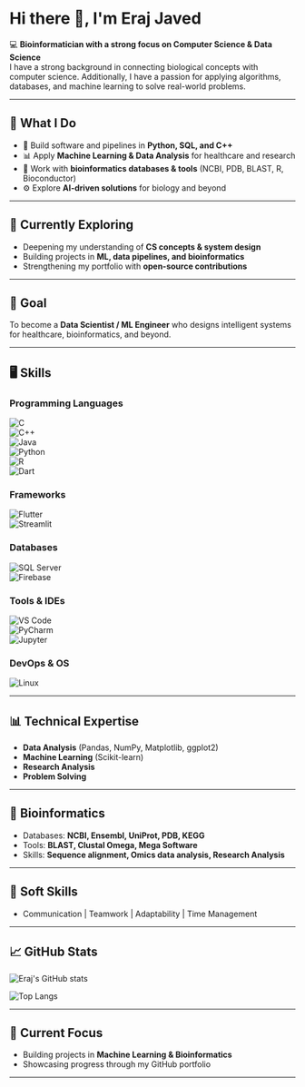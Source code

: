 # Hi there 👋, I'm Eraj Javed  

💻 **Bioinformatician with a strong focus on Computer Science & Data Science**  
I have a strong background in connecting biological concepts with computer science. Additionally, I have  a passion for applying algorithms, databases, and machine learning to solve real-world problems.  

---

## 🚀 What I Do  

- 🐍 Build software and pipelines in **Python, SQL, and C++**  
- 📊 Apply **Machine Learning & Data Analysis** for healthcare and research  
- 🧬 Work with **bioinformatics databases & tools** (NCBI, PDB, BLAST, R, Bioconductor)  
- ⚙️ Explore **AI-driven solutions** for biology and beyond  

---

## 🌱 Currently Exploring  

- Deepening my understanding of **CS concepts & system design**  
- Building projects in **ML, data pipelines, and bioinformatics**  
- Strengthening my portfolio with **open-source contributions**  

---

## 🎯 Goal  

To become a **Data Scientist / ML Engineer** who designs intelligent systems for healthcare, bioinformatics, and beyond.  

---

## 🖥️ Skills  

### Programming Languages  
![C](https://img.shields.io/badge/C-00599C?style=for-the-badge&logo=c&logoColor=white)  
![C++](https://img.shields.io/badge/C++-00599C?style=for-the-badge&logo=cplusplus&logoColor=white)  
![Java](https://img.shields.io/badge/Java-007396?style=for-the-badge&logo=java&logoColor=white)  
![Python](https://img.shields.io/badge/Python-3776AB?style=for-the-badge&logo=python&logoColor=white)  
![R](https://img.shields.io/badge/R-276DC3?style=for-the-badge&logo=r&logoColor=white)  
![Dart](https://img.shields.io/badge/Dart-0175C2?style=for-the-badge&logo=dart&logoColor=white)  

### Frameworks  
![Flutter](https://img.shields.io/badge/Flutter-02569B?style=for-the-badge&logo=flutter&logoColor=white)  
![Streamlit](https://img.shields.io/badge/Streamlit-FF4B4B?style=for-the-badge&logo=streamlit&logoColor=white)  

### Databases  
![SQL Server](https://img.shields.io/badge/SQL%20Server-CC2927?style=for-the-badge&logo=microsoftsqlserver&logoColor=white)  
![Firebase](https://img.shields.io/badge/Firebase-FFCA28?style=for-the-badge&logo=firebase&logoColor=black)  

### Tools & IDEs  
![VS Code](https://img.shields.io/badge/VS%20Code-007ACC?style=for-the-badge&logo=visualstudiocode&logoColor=white)  
![PyCharm](https://img.shields.io/badge/PyCharm-000000?style=for-the-badge&logo=pycharm&logoColor=green)  
![Jupyter](https://img.shields.io/badge/Jupyter-F37626?style=for-the-badge&logo=jupyter&logoColor=white)  

### DevOps & OS  
![Linux](https://img.shields.io/badge/Linux-FCC624?style=for-the-badge&logo=linux&logoColor=black)  

---

## 📊 Technical Expertise  

- **Data Analysis** (Pandas, NumPy, Matplotlib, ggplot2)  
- **Machine Learning** (Scikit-learn)  
- **Research Analysis**  
- **Problem Solving**  

---

## 🧬 Bioinformatics  

- Databases: **NCBI, Ensembl, UniProt, PDB, KEGG**  
- Tools: **BLAST, Clustal Omega, Mega Software**  
- Skills: **Sequence alignment, Omics data analysis, Research Analysis**  

---

## 🤝 Soft Skills  

- Communication | Teamwork | Adaptability | Time Management  

---

## 📈 GitHub Stats  

![Eraj's GitHub stats](https://github-readme-stats.vercel.app/api?username=ErajJaved&show_icons=true&theme=radical)  

![Top Langs](https://github-readme-stats.vercel.app/api/top-langs/?username=ErajJaved&layout=compact&theme=radical)  

---

## 🌱 Current Focus  

- Building projects in **Machine Learning & Bioinformatics**  
- Showcasing progress through my GitHub portfolio  

---
